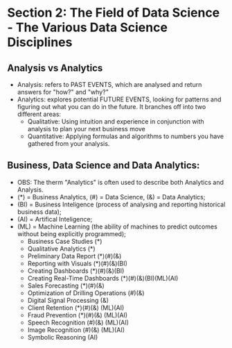 # Section 2: The Field of Data Science - The Various Data Science Disciplines

## Analysis vs Analytics
* Analysis: refers to PAST EVENTS, which are analysed and return answers for "how?" and "why?"
* Analytics: explores potential FUTURE EVENTS, looking for patterns and figuring out what you can do in the future. It branches off into two different areas:
  - Qualitative: Using intuition and experience in conjunction with analysis to plan your next business move
  - Quantitative: Applying formulas and algorithms to numbers you have gathered from your analysis.

## Business, Data Science and Data Analytics:
* OBS: The therm "Analytics" is often used to describe both Analytics and Analysis.
* (*) = Business Analytics, (#) = Data Science, (&) = Data Analytics;
* (BI) = Business Inteligence (process of analysing and reporting historical business data);
* (AI) = Artifical Inteligence;
* (ML) = Machine Learning (the ability of machines to predict outcomes without being explicitly programmed);
  - Business Case Studies               (*)
  - Qualitative Analytics               (*)
  - Preliminary Data Report             (*)(#)(&)
  - Reporting with Visuals              (*)(#)(&)(BI)
  - Creating Dashboards                 (*)(#)(&)(BI)
  - Creating Real-Time Dashboards       (*)(#)(&)(BI)(ML)(AI)
  - Sales Forecasting                   (*)(#)(&)
  - Optimization of Drilling Operations    (#)(&)
  - Digital Signal Processing                 (&)
  - Client Retention                    (*)(#)(&)    (ML)(AI)
  - Fraud Prevention                    (*)(#)(&)    (ML)(AI)
  - Speech Recognition                     (#)(&)    (ML)(AI)
  - Image Recognition                      (#)(&)    (ML)(AI)
  - Symbolic Reasoning                                   (AI)

